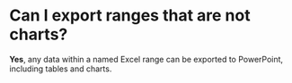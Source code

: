 # Can I export ranges that are not charts?

**Yes**, any data within a named Excel range can be exported to PowerPoint, including tables and charts.
